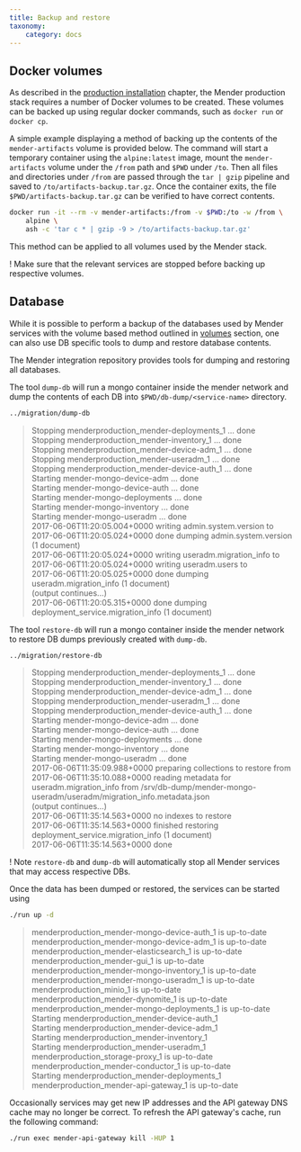 ```yaml
---
title: Backup and restore
taxonomy:
    category: docs
---
```


## Docker volumes

As described in the [production installation](../production-installation) chapter,
the Mender production stack requires a number of Docker volumes to be created. These
volumes can be backed up using regular docker commands, such as `docker run` or
`docker cp`.

A simple example displaying a method of backing up the contents of the
`mender-artifacts` volume is provided below. The command will start a temporary
container using the `alpine:latest` image, mount the `mender-artifacts` volume under
the `/from` path and `$PWD` under `/to`. Then all files and directories under
`/from` are passed through the `tar | gzip` pipeline and saved to
`/to/artifacts-backup.tar.gz`. Once the container exits, the file
`$PWD/artifacts-backup.tar.gz` can be verified to have correct contents.


```bash
docker run -it --rm -v mender-artifacts:/from -v $PWD:/to -w /from \
    alpine \
    ash -c 'tar c * | gzip -9 > /to/artifacts-backup.tar.gz'
```
This method can be applied to all volumes used by the Mender stack.

! Make sure that the relevant services are stopped before backing up respective volumes.

## Database

While it is possible to perform a backup of the databases used by Mender services
with the volume based method outlined in [volumes](#docker-volumes) section, one can also
use DB specific tools to dump and restore database contents.

The Mender integration repository provides tools for dumping and restoring all
databases. 

The tool `dump-db` will run a mongo container inside the mender network and dump
the contents of each DB into `$PWD/db-dump/<service-name>` directory.

```bash
../migration/dump-db
```
> Stopping menderproduction_mender-deployments_1 ... done  
> Stopping menderproduction_mender-inventory_1 ... done  
> Stopping menderproduction_mender-device-adm_1 ... done  
> Stopping menderproduction_mender-useradm_1 ... done  
> Stopping menderproduction_mender-device-auth_1 ... done  
> Starting mender-mongo-device-adm ... done  
> Starting mender-mongo-device-auth ... done  
> Starting mender-mongo-deployments ... done  
> Starting mender-mongo-inventory ... done  
> Starting mender-mongo-useradm ... done  
> 2017-06-06T11:20:05.004+0000    writing admin.system.version to   
> 2017-06-06T11:20:05.024+0000    done dumping admin.system.version (1 document)  
> 2017-06-06T11:20:05.024+0000    writing useradm.migration_info to   
> 2017-06-06T11:20:05.024+0000    writing useradm.users to   
> 2017-06-06T11:20:05.025+0000    done dumping useradm.migration_info (1 document)  
> (output continues...)  
> 2017-06-06T11:20:05.315+0000    done dumping deployment_service.migration_info (1 document)  

The tool `restore-db` will run a mongo container inside the mender network to restore
DB dumps previously created with `dump-db`.

```bash
../migration/restore-db
```
> Stopping menderproduction_mender-deployments_1 ... done  
> Stopping menderproduction_mender-inventory_1 ... done  
> Stopping menderproduction_mender-device-adm_1 ... done  
> Stopping menderproduction_mender-useradm_1 ... done  
> Stopping menderproduction_mender-device-auth_1 ... done  
> Starting mender-mongo-device-adm ... done  
> Starting mender-mongo-device-auth ... done  
> Starting mender-mongo-deployments ... done  
> Starting mender-mongo-inventory ... done  
> Starting mender-mongo-useradm ... done  
> 2017-06-06T11:35:09.988+0000    preparing collections to restore from  
> 2017-06-06T11:35:10.088+0000    reading metadata for useradm.migration_info from /srv/db-dump/mender-mongo-useradm/useradm/migration_info.metadata.json  
> (output continues...)  
> 2017-06-06T11:35:14.563+0000    no indexes to restore  
> 2017-06-06T11:35:14.563+0000    finished restoring deployment_service.migration_info (1 document)  
> 2017-06-06T11:35:14.563+0000    done  

! Note `restore-db` and `dump-db` will automatically stop all Mender services that may access respective DBs.

Once the data has been dumped or restored, the services can be started using

```bash
./run up -d
```
> menderproduction_mender-mongo-device-auth_1 is up-to-date  
> menderproduction_mender-mongo-device-adm_1 is up-to-date  
> menderproduction_mender-elasticsearch_1 is up-to-date  
> menderproduction_mender-gui_1 is up-to-date  
> menderproduction_mender-mongo-inventory_1 is up-to-date  
> menderproduction_mender-mongo-useradm_1 is up-to-date  
> menderproduction_minio_1 is up-to-date  
> menderproduction_mender-dynomite_1 is up-to-date  
> menderproduction_mender-mongo-deployments_1 is up-to-date  
> Starting menderproduction_mender-device-auth_1  
> Starting menderproduction_mender-device-adm_1  
> Starting menderproduction_mender-inventory_1  
> Starting menderproduction_mender-useradm_1  
> menderproduction_storage-proxy_1 is up-to-date  
> menderproduction_mender-conductor_1 is up-to-date  
> Starting menderproduction_mender-deployments_1  
> menderproduction_mender-api-gateway_1 is up-to-date  

Occasionally services may get new IP addresses and the API gateway DNS cache may no
longer be correct. To refresh the API gateway's cache, run the following command:

```bash
./run exec mender-api-gateway kill -HUP 1
```



